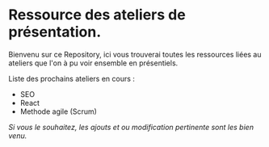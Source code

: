 # Ressource des ateliers de présentation.  
Bienvenu sur ce Repository, ici vous trouverai toutes les ressources liées au ateliers que l'on à pu voir ensemble en présentiels.  
  
Liste des prochains ateliers en cours :  
* SEO
* React
* Methode agile (Scrum)

*Si vous le souhaitez, les ajouts et ou modification pertinente sont les bien venu.*